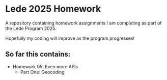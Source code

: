 # Lede 2025 Homework

A repository containing homework assignments I am completing as part of the Lede Program 2025.

Hopefully my coding will improve as the program progresses!

## So far this contains:

* Homework 05: Even more APIs 
  * Part One: Geocoding

